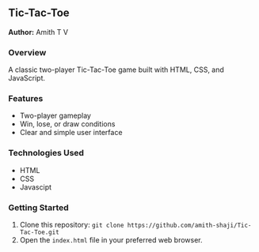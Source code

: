 ## Tic-Tac-Toe

**Author:** Amith T V

### Overview
A classic two-player Tic-Tac-Toe game built with HTML, CSS, and JavaScript.

### Features
* Two-player gameplay
* Win, lose, or draw conditions
* Clear and simple user interface

### Technologies Used
* HTML
* CSS
* Javascipt

### Getting Started
1. Clone this repository: `git clone https://github.com/amith-shaji/Tic-Tac-Toe.git`
2. Open the `index.html` file in your preferred web browser.
